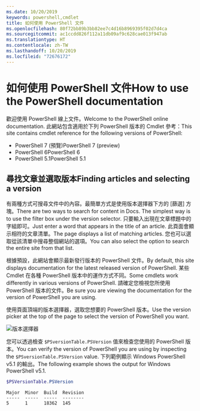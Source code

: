 ```yaml
---
ms.date: 10/20/2019
keywords: powershell,cmdlet
title: 如何使用 PowerShell 文件
ms.openlocfilehash: 80f72bb89b3bb82ee7c4d16b8969395f02d7d4ca
ms.sourcegitcommit: ac1ccdd826f112a11db09af9c628cae013f947ab
ms.translationtype: HT
ms.contentlocale: zh-TW
ms.lasthandoff: 10/20/2019
ms.locfileid: "72676172"
---
```

# <a name="how-to-use-the-powershell-documentation"></a><span data-ttu-id="25c48-103">如何使用 PowerShell 文件</span><span class="sxs-lookup"><span data-stu-id="25c48-103">How to use the PowerShell documentation</span></span>

<span data-ttu-id="25c48-104">歡迎使用 PowerShell 線上文件。</span><span class="sxs-lookup"><span data-stu-id="25c48-104">Welcome to the PowerShell online documentation.</span></span> <span data-ttu-id="25c48-105">此網站包含適用於下列 PowerShell 版本的 Cmdlet 參考：</span><span class="sxs-lookup"><span data-stu-id="25c48-105">This site contains cmdlet reference for the following versions of PowerShell:</span></span>

- <span data-ttu-id="25c48-106">PowerShell 7 (預覽)</span><span class="sxs-lookup"><span data-stu-id="25c48-106">PowerShell 7 (preview)</span></span>
- <span data-ttu-id="25c48-107">PowerShell 6</span><span class="sxs-lookup"><span data-stu-id="25c48-107">PowerShell 6</span></span>
- <span data-ttu-id="25c48-108">PowerShell 5.1</span><span class="sxs-lookup"><span data-stu-id="25c48-108">PowerShell 5.1</span></span>

## <a name="finding-articles-and-selecting-a-version"></a><span data-ttu-id="25c48-109">尋找文章並選取版本</span><span class="sxs-lookup"><span data-stu-id="25c48-109">Finding articles and selecting a version</span></span>

<span data-ttu-id="25c48-110">有兩種方式可搜尋文件中的內容。最簡單方式是使用版本選擇器下方的 [篩選] 方塊。</span><span class="sxs-lookup"><span data-stu-id="25c48-110">There are two ways to search for content in Docs. The simplest way is to use the filter box under the version selector.</span></span> <span data-ttu-id="25c48-111">只要輸入出現在文章標題中的字組即可。</span><span class="sxs-lookup"><span data-stu-id="25c48-111">Just enter a word that appears in the title of an article.</span></span> <span data-ttu-id="25c48-112">此頁面會顯示相符的文章清單。</span><span class="sxs-lookup"><span data-stu-id="25c48-112">The page displays a list of matching articles.</span></span> <span data-ttu-id="25c48-113">您也可以選取從該清單中搜尋整個網站的選項。</span><span class="sxs-lookup"><span data-stu-id="25c48-113">You can also select the option to search the entire site from that list.</span></span>

<span data-ttu-id="25c48-114">根據預設，此網站會顯示最新發行版本的 PowerShell 文件。</span><span class="sxs-lookup"><span data-stu-id="25c48-114">By default, this site displays documentation for the latest released version of PowerShell.</span></span> <span data-ttu-id="25c48-115">某些 Cmdlet 在各種 PowerShell 版本中的運作方式不同。</span><span class="sxs-lookup"><span data-stu-id="25c48-115">Some cmdlets work differently in various versions of PowerShell.</span></span> <span data-ttu-id="25c48-116">請確定您檢視您所使用 PowerShell 版本的文件。</span><span class="sxs-lookup"><span data-stu-id="25c48-116">Be sure you are viewing the documentation for the version of PowerShell you are using.</span></span>

<span data-ttu-id="25c48-117">使用頁面頂端的版本選擇器，選取您想要的 PowerShell 版本。</span><span class="sxs-lookup"><span data-stu-id="25c48-117">Use the version picker at the top of the page to select the version of PowerShell you want.</span></span>

![版本選擇器](images/how-to-use-docs/version-search.gif)

<span data-ttu-id="25c48-119">您可以透過檢查 `$PSversionTable.PSVersion` 值來檢查您使用的 PowerShell 版本。</span><span class="sxs-lookup"><span data-stu-id="25c48-119">You can verify the version of PowerShell you are using by inspecting the `$PSversionTable.PSVersion` value.</span></span> <span data-ttu-id="25c48-120">下列範例顯示 Windows PowerShell v5.1 的輸出。</span><span class="sxs-lookup"><span data-stu-id="25c48-120">The following example shows the output for Windows PowerShell v5.1.</span></span>

```powershell
$PSVersionTable.PSVersion
```

```Output
Major  Minor  Build  Revision
-----  -----  -----  --------
5      1      18362  145
```
